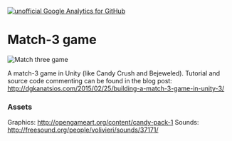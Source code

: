 [![unofficial Google Analytics for GitHub](https://gaforgithub.azurewebsites.net/api?repo=Match3StyleGame)](https://github.com/dgkanatsios/gaforgithub)

# Match-3 game 

![Match three game](https://dgkanatsios.files.wordpress.com/2015/02/image_5062f746.png)

A match-3 game in Unity (like Candy Crush and Bejeweled). Tutorial and source code commenting can be found in the blog post: http://dgkanatsios.com/2015/02/25/building-a-match-3-game-in-unity-3/

### Assets
Graphics: http://opengameart.org/content/candy-pack-1
Sounds: http://freesound.org/people/volivieri/sounds/37171/
